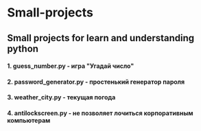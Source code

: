 # Small-projects
## Small projects for learn and understanding python

#### 1. guess_number.py - игра "Угадай число"
#### 2. password_generator.py - простенький генератор пароля
#### 3. weather_city.py - текущая погода
#### 4. antilockscreen.py - не позволяет лочиться корпоративным компьютерам